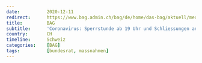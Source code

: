 ```yaml
---
date:          2020-12-11
redirect:      https://www.bag.admin.ch/bag/de/home/das-bag/aktuell/medienmitteilungen.msg-id-81582.html
title:         BAG
subtitle:      'Coronavirus: Sperrstunde ab 19 Uhr und Schliessungen an Sonn- und Feiertagen'
country:       CH
timeline:      Schweiz
categories:    [BAG]
tags:          [bundesrat, massnahmen]
---
```


